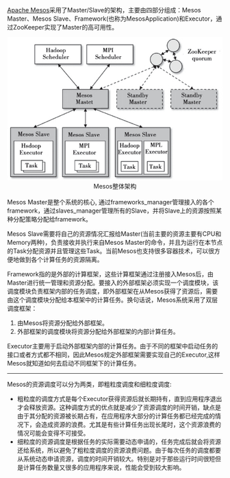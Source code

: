 [Apache Mesos](http://mesos.apache.org)采用了Master/Slave的架构，主要由四部分组成：Mesos Master、Mesos Slave、Framework(也称为MesosApplication)和Executor，通过ZooKeeper实现了Master的高可用性。
<center>
    <img src="./img/00_05_Mesos_Arch.png">
    <div>Mesos整体架构<div>
</center>
<br/>
Mesos Master是整个系统的核心, 通过frameworks_manager管理接入的各个framework，通过slaves_manager管理所有的Slave，并将Slave上的资源按照某种分配策略分配给framework。

Mesos Slave需要将自己的资源情况汇报给Master(当前主要的资源主要有CPU和Memory两种)，负责接收并执行来自Mesos Master的命令，并且为运行在本节点的Task分配资源并且管理这些Task。当前Mesos也支持很多容器技术，可以很方便地做到各个计算任务的资源隔离。

Framework指的是外部的计算框架，这些计算框架通过注册接入Mesos后，由Master进行统一管理和资源分配。要接入的外部框架必须实现一个调度模块，该调度模块负责框架内部的任务调度，即外部框架在从Mesos获得了资源后，需要由这个调度模块分配给本框架中的计算任务。换句话说，Mesos系统采用了双层调度框架：
1. 由Mesos将资源分配给外部框架。
2. 外部框架的调度模块将资源分配给外部框架的内部计算任务。

Executor主要用于启动外部框架内部的计算任务。由于不同的框架中启动任务的接口或者方式都不相同，因此Mesos规定外部框架需要实现自己的Executor,这样Mesos就知道如何去启动不同框架下的计算任务。

---

Mesos的资源调度可以分为两类，即粗粒度调度和细粒度调度:
- 粗粒度的调度方式是每个Executor获得资源后就长期持有，直到应用程序退出才会释放资源。这种调度方式的优点就是减少了资源调度的时间开销，缺点是由于其分配的资源被长期占有，在应用程序大部分的计算任务都已经完成的情况下，会造成资源的浪费。尤其是有些计算任务出现长尾时，这个资源浪费的情况可能会变得不可接受。
- 细粒度的资源调度是根据任务的实际需要动态申请的，任务完成后就会将资源还给系统，所以避免了粗粒度调度的资源浪费问题。由于每次任务的调度都要从系统动态申请资源，调度的时间开销较大。特别是对于那些运行时间很短但是计算任务数量又很多的应用程序来说，性能会受到较大影响。


